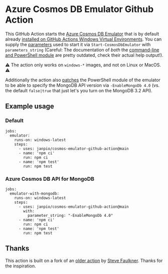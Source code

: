 # Azure Cosmos DB Emulator Github Action

This GitHub Action starts the [Azure Cosmos DB Emulator](https://docs.microsoft.com/en-us/azure/cosmos-db/local-emulator?tabs=ssl-netstd21) that is by default already [installed on GitHub Actions Windows Virtual Environments](https://github.com/actions/virtual-environments/tree/main/images/win). You can supply the [parameters](https://docs.microsoft.com/en-us/azure/cosmos-db/emulator-command-line-parameters#manage-the-emulator-with-powershell) used to start it via `Start-CosmosDbEmulator` with `parameters_string` (Careful: The documentation of _both_ the [command-line and PowerShell module](https://docs.microsoft.com/en-us/azure/cosmos-db/emulator-command-line-parameters) are pretty outdated, check their actual help output!). 

⚠️ The action only works on `windows-*` images, and not on Linux or MacOS. ⚠️

Additionally the action also [patches](patch/psm1.patch) the PowerShell module of the emulator to be able to specify the MongoDB API version via `-EnableMongoDb 4.0` (vs. the default `false|true` that just let's you turn on the MongoDB 3.2 API).

## Example usage

### Default
```
jobs:
  emulator:
    runs-on: windows-latest
    steps:
      - uses: janpio/cosmos-emulator-github-action@main
      - name: 'npm ci'
        run: npm ci
      - name: 'npm test'
        run: npm test
```

### Azure Cosmos DB API for MongoDB

```
jobs:
  emulator-with-mongodb:
    runs-on: windows-latest
    steps:
      - uses: janpio/cosmos-emulator-github-action@main
        with:
          parameter_string: "-EnableMongoDb 4.0"
      - name: 'npm ci'
        run: npm ci
      - name: 'npm test'
        run: npm test
```

## Thanks

This action is built on a fork of an [older action](https://github.com/southpolesteve/cosmos-emulator-github-action) by [Steve Faulkner](https://github.com/southpolesteve). Thanks for the inspiration.